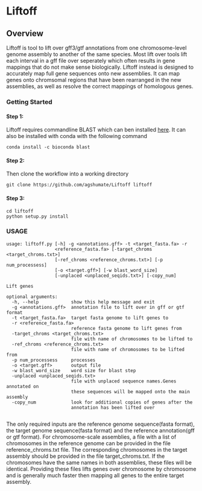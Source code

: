 # Liftoff
## Overview
Liftoff is tool to lift over gff3/gtf annotations from one chromosome-level genome assembly to another of the same species. Most lift over tools lift each interval in a gff file over seperately which often results in gene mappings that do not make sense biologically. Liftoff instead is designed to accurately map full gene sequences onto new assemblies. It can map genes onto chromsomal regions that have been rearranged in the new assemblies, as well as resolve the correct mappings of homologous genes. 

### Getting Started

#### Step 1:
Liftoff requires commandline BLAST which can ben installed [here](https://blast.ncbi.nlm.nih.gov/Blast.cgi?PAGE_TYPE=BlastDocs&DOC_TYPE=Download). It can also be installed with conda with the following command

```
conda install -c bioconda blast
```



#### Step 2: 
Then clone the workflow into a working directory 
```
git clone https://github.com/agshumate/Liftoff liftoff 
```

#### Step 3:

```
cd liftoff
python setup.py install
```

### USAGE
```
usage: liftoff.py [-h] -g <annotations.gff> -t <target_fasta.fa> -r
                  <reference_fasta.fa> [-target_chroms <target_chroms.txt>]
                  [-ref_chroms <reference_chroms.txt>] [-p num_processess]
                  [-o <target.gff>] [-w blast_word_size]
                  [-unplaced <unplaced_seqids.txt>] [-copy_num]

Lift genes

optional arguments:
  -h, --help            show this help message and exit
  -g <annotations.gff>  annotation file to lift over in gff or gtf format
  -t <target_fasta.fa>  target fasta genome to lift genes to
  -r <reference_fasta.fa>
                        reference fasta genome to lift genes from
  -target_chroms <target_chroms.txt>
                        file with name of chromosomes to be lifted to
  -ref_chroms <reference_chroms.txt>
                        file with name of chromosomes to be lifted from
  -p num_processess     processes
  -o <target.gff>       output file
  -w blast_word_size    word size for blast step
  -unplaced <unplaced_seqids.txt>
                        file with unplaced sequence names.Genes annotated on
                        these sequences will be mapped onto the main assembly
  -copy_num             look for additional copies of genes after the
                        annotation has been lifted over
 
```
The only required inputs are the reference genome sequence(fasta format), the target genome sequence(fasta format) and the reference annotation(gff or gtf format). For chromosome-scale assemblies, a file with a list of chromosomes in the reference genome can be provided in the file reference_chroms.txt file. The corresponding chromosomes in the target assembly should be provided in the file target_chroms.txt. If the chromosomes have the same names in both assemblies, these files will be identical. Providing these files lifts genes over chromosome by chromosome and is generally much faster then mapping all genes to the entire target assembly. 
